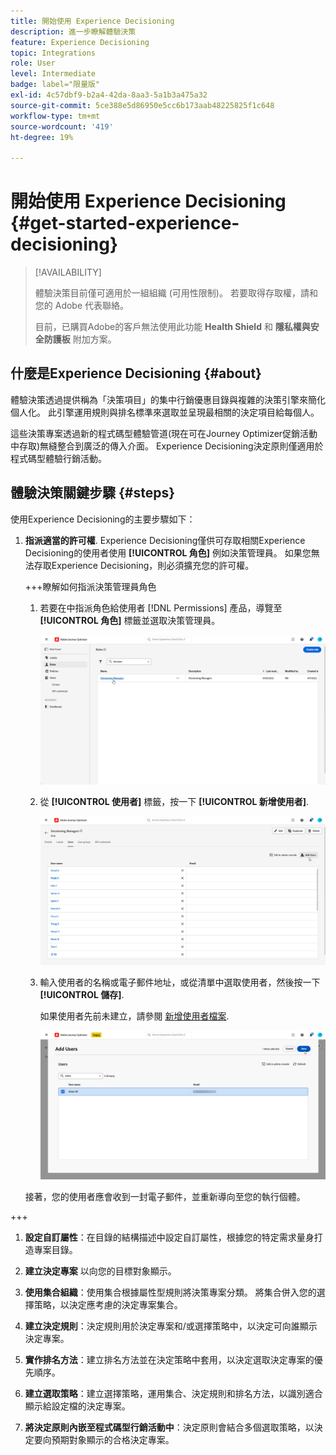```yaml
---
title: 開始使用 Experience Decisioning
description: 進一步瞭解體驗決策
feature: Experience Decisioning
topic: Integrations
role: User
level: Intermediate
badge: label="限量版"
exl-id: 4c57dbf9-b2a4-42da-8aa3-5a1b3a475a32
source-git-commit: 5ce388e5d86950e5cc6b173aab48225825f1c648
workflow-type: tm+mt
source-wordcount: '419'
ht-degree: 19%

---
```


# 開始使用 Experience Decisioning {#get-started-experience-decisioning}

>[!AVAILABILITY]
>
>體驗決策目前僅可適用於一組組織 (可用性限制)。 若要取得存取權，請和您的 Adobe 代表聯絡。
>
>目前，已購買Adobe的客戶無法使用此功能 **Health Shield** 和 **隱私權與安全防護板** 附加方案。

## 什麼是Experience Decisioning {#about}

體驗決策透過提供稱為「決策項目」的集中行銷優惠目錄與複雜的決策引擎來簡化個人化。 此引擎運用規則與排名標準來選取並呈現最相關的決定項目給每個人。

這些決策專案透過新的程式碼型體驗管道(現在可在Journey Optimizer促銷活動中存取)無縫整合到廣泛的傳入介面。 Experience Decisioning決定原則僅適用於程式碼型體驗行銷活動。

## 體驗決策關鍵步驟 {#steps}

使用Experience Decisioning的主要步驟如下：

1. **指派適當的許可權**. Experience Decisioning僅供可存取相關Experience Decisioning的使用者使用 **[!UICONTROL 角色]** 例如決策管理員。 如果您無法存取Experience Decisioning，則必須擴充您的許可權。

   +++瞭解如何指派決策管理員角色

   1. 若要在中指派角色給使用者 [!DNL Permissions] 產品，導覽至 **[!UICONTROL 角色]** 標籤並選取決策管理員。

      ![](assets/decision_permission_1.png)

   1. 從 **[!UICONTROL 使用者]** 標籤，按一下 **[!UICONTROL 新增使用者]**.

      ![](assets/decision_permission_2.png)

   1. 輸入使用者的名稱或電子郵件地址，或從清單中選取使用者，然後按一下 **[!UICONTROL 儲存]**.

      如果使用者先前未建立，請參閱 [新增使用者檔案](https://experienceleague.adobe.com/en/docs/experience-platform/access-control/ui/users).

      ![](assets/decision_permission_3.png)

   接著，您的使用者應會收到一封電子郵件，並重新導向至您的執行個體。

+++

1. **設定自訂屬性**：在目錄的結構描述中設定自訂屬性，根據您的特定需求量身打造專案目錄。

1. **建立決定專案** 以向您的目標對象顯示。

1. **使用集合組織**：使用集合根據屬性型規則將決策專案分類。 將集合併入您的選擇策略，以決定應考慮的決定專案集合。

1. **建立決定規則**：決定規則用於決定專案和/或選擇策略中，以決定可向誰顯示決定專案。

1. **實作排名方法**：建立排名方法並在決定策略中套用，以決定選取決定專案的優先順序。

1. **建立選取策略**：建立選擇策略，運用集合、決定規則和排名方法，以識別適合顯示給設定檔的決定專案。

1. **將決定原則內嵌至程式碼型行銷活動中**：決定原則會結合多個選取策略，以決定要向預期對象顯示的合格決定專案。
